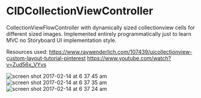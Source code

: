 # CIDCollectionViewController
CollectionViewFlowController with dynamically sized collectionview cells for different sized images.
Implemented entirely programmatically just to learn MVC no Storyboard UI implementation style.

Resources used:
https://www.raywenderlich.com/107439/uicollectionview-custom-layout-tutorial-pinterest
https://www.youtube.com/watch?v=Zud56x_VYvs


![screen shot 2017-02-14 at 6 37 45 am](https://cloud.githubusercontent.com/assets/11773312/22933381/57e85d98-f280-11e6-833e-7bdbe9b7d23a.png) ![screen shot 2017-02-14 at 6 37 35 am](https://cloud.githubusercontent.com/assets/11773312/22933383/57ec4c64-f280-11e6-8597-80c63c145274.png) ![screen shot 2017-02-14 at 6 37 24 am](https://cloud.githubusercontent.com/assets/11773312/22933382/57e86090-f280-11e6-81df-144325e1bb2d.png)
